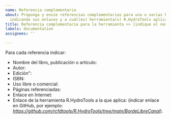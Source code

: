 ```yaml
---
name: Referencia complementaria
about: Proponga y envíe referencias complementarias para una o varias herramientas
  indicando sus enlaces y a cuál(es) herramienta(s) R.HydroTools aplica.
title: Referencia complementaria para la herramienta >> [indique el nombre aquí]
labels: documentation
assignees: ''

---
```


Para cada referencia indicar:
 - Nombre del libro, publicación o artículo:
 - Autor:
 - Edición":
 - ISBN:
 - Uso libre o comercial:
 - Páginas referenciadas:
 - Enlace en Internet:
 - Enlace de la herramienta R.HydroTools a la que aplica: (indicar enlace en GitHub, por ejemplo: _https://github.com/rcfdtools/R.HydroTools/tree/main/BordeLibreCanal_).
